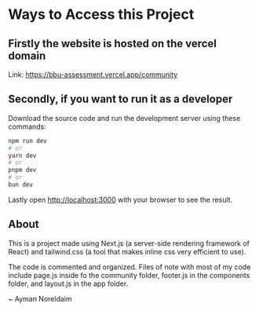 # Ways to Access this Project

## Firstly the website is hosted on the vercel domain
Link: https://bbu-assessment.vercel.app/community

## Secondly, if you want to run it as a developer

Download the source code and run the development server using these commands:

```bash
npm run dev
# or
yarn dev
# or
pnpm dev
# or
bun dev
```
Lastly open [http://localhost:3000](http://localhost:3000) with your browser to see the result.

## About
This is a project made using Next.js (a server-side rendering framework of React) and tailwind.css (a tool that makes inline css very efficient to use).

The code is commented and organized. Files of note with most of my code include page.js inside fo the community folder, footer.js in the components folder, and layout.js in the app folder.

~ Ayman Noreldaim
